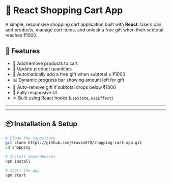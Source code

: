 # 🛒 React Shopping Cart App

A simple, responsive shopping cart application built with **React**. Users can add products, manage cart items, and unlock a free gift when their subtotal reaches ₹1000.

## 🚀 Features

- 🧺 Add/remove products to cart
- 🔢 Update product quantities
- 🎁 Automatically add a free gift when subtotal ≥ ₹1000
- 📊 Dynamic progress bar showing amount left for gift
- 🔄 Auto-remove gift if subtotal drops below ₹1000
- 💅 Fully responsive UI
- ⚛️ Built using React hooks (`useState`, `useEffect`)
---

---
## 📦 Installation & Setup

```bash
# Clone the repository
git clone https://github.com/Sravan879/shopping-cart-app.git
cd shopping

# Install dependencies
npm install

# Start the app
npm start



